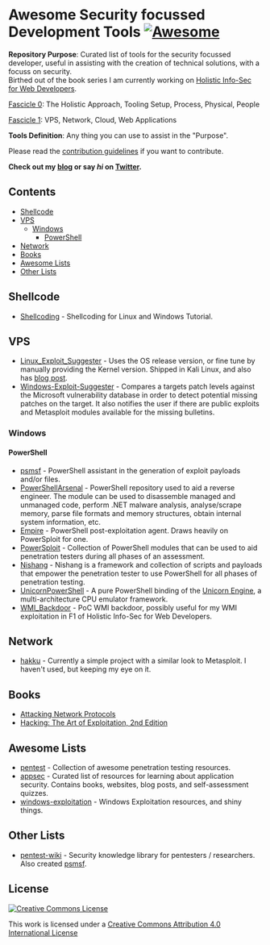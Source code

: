 # Awesome Security focussed Development Tools [![Awesome](https://cdn.rawgit.com/sindresorhus/awesome/d7305f38d29fed78fa85652e3a63e154dd8e8829/media/badge.svg)](https://github.com/sindresorhus/awesome)

**Repository Purpose**: Curated list of tools for the security focussed developer, useful in assisting with the creation of technical solutions, with a focuss on security.  
Birthed out of the book series I am currently working on [Holistic Info-Sec for Web Developers](https://leanpub.com/b/holisticinfosecforwebdevelopers).  

[Fascicle 0](https://github.com/binarymist/HolisticInfoSec-For-WebDevelopers-Fascicle0): The Holistic Approach, Tooling Setup, Process, Physical, People

[Fascicle 1](https://github.com/binarymist/HolisticInfoSec-For-WebDevelopers-Fascicle1): VPS, Network, Cloud, Web Applications

**Tools Definition**: Any thing you can use to assist in the "Purpose".

Please read the [contribution guidelines](contributing.md) if you want to contribute.

**Check out my [blog](https://blog.binarymist.net) or say *hi* on [Twitter](https://twitter.com/binarymist).**

## Contents

* [Shellcode](#shellcode)
* [VPS](#vps)
  * [Windows](#vps-windows)
    * [PowerShell](#vps-windows-powershell)
* [Network](#network)
* [Books](#books)
* [Awesome Lists](#awsome-lists)
* [Other Lists](#other-lists)



## Shellcode

* [Shellcoding](http://www.vividmachines.com/shellcode/shellcode.html) - Shellcoding for Linux and Windows Tutorial.

## VPS

* [Linux_Exploit_Suggester](https://github.com/PenturaLabs/Linux_Exploit_Suggester) - Uses the OS release version, or fine tune by manually providing the Kernel version. Shipped in Kali Linux, and also has [blog post](https://penturalabs.wordpress.com/2013/08/26/linux-exploit-suggester/).
* [Windows-Exploit-Suggester](https://github.com/GDSSecurity/Windows-Exploit-Suggester) - Compares a targets patch levels against the Microsoft vulnerability database in order to detect potential missing patches on the target. It also notifies the user if there are public exploits and Metasploit modules available for the missing bulletins.

### Windows <a id="vps-windows"/>

#### PowerShell <a id="vps-windows-powershell"/>

* [psmsf](https://github.com/nixawk/psmsf) - PowerShell assistant in the generation of exploit payloads and/or files.
* [PowerShellArsenal](https://github.com/mattifestation/PowerShellArsenal) - PowerShell repository used to aid a reverse engineer. The module can be used to disassemble managed and unmanaged code, perform .NET malware analysis, analyse/scrape memory, parse file formats and memory structures, obtain internal system information, etc.
* [Empire](https://github.com/adaptivethreat/Empire) - PowerShell post-exploitation agent. Draws heavily on PowerSploit for one.
* [PowerSploit](https://github.com/PowerShellMafia/PowerSploit) - Collection of PowerShell modules that can be used to aid penetration testers during all phases of an assessment.
* [Nishang](https://github.com/samratashok/nishang) - Nishang is a framework and collection of scripts and payloads that empower the penetration tester to use PowerShell for all phases of penetration testing.
* [UnicornPowerShell](https://github.com/mattifestation/UnicornPowerShell) - A pure PowerShell binding of the [Unicorn Engine](http://www.unicorn-engine.org/), a multi-architecture CPU emulator framework.
* [WMI_Backdoor](https://github.com/mattifestation/WMI_Backdoor) - PoC WMI backdoor, possibly useful for my WMI exploitation in F1 of Holistic Info-Sec for Web Developers.

## Network

* [hakku](http://hakkuproject.org/) - Currently a simple project with a similar look to Metasploit. I haven't used, but keeping my eye on it.

## Books

* [Attacking Network Protocols](https://www.nostarch.com/networkprotocols)
* [Hacking: The Art of Exploitation, 2nd Edition](https://www.nostarch.com/hacking2.htm)

## Awesome Lists

* [pentest](https://github.com/enaqx/awesome-pentest) - Collection of awesome penetration testing resources.
* [appsec](https://github.com/binarymist/awesome-appsec) - Curated list of resources for learning about application security. Contains books, websites, blog posts, and self-assessment quizzes.
* [windows-exploitation](https://github.com/enddo/awesome-windows-exploitation) - Windows Exploitation resources, and shiny things.

## Other Lists

* [pentest-wiki](https://github.com/nixawk/pentest-wiki) - Security knowledge library for pentesters / researchers. Also created [psmsf](https://github.com/nixawk/psmsf).

## License

[![Creative Commons License](http://i.creativecommons.org/l/by/4.0/88x31.png)](https://creativecommons.org/licenses/by/4.0/)

This work is licensed under a [Creative Commons Attribution 4.0 International License](http://creativecommons.org/licenses/by/4.0/)
